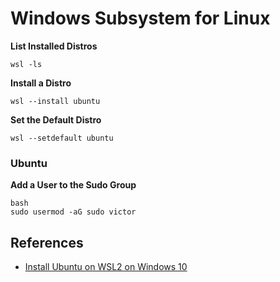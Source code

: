 # Windows Subsystem for Linux
**List Installed Distros**
```
wsl -ls
```

**Install a Distro**
```
wsl --install ubuntu
```

**Set the Default Distro**
```
wsl --setdefault ubuntu
```

### Ubuntu
**Add a User to the Sudo Group**
```
bash
sudo usermod -aG sudo victor
```

## References
* [Install Ubuntu on WSL2 on Windows 10](https://ubuntu.com/tutorials/install-ubuntu-on-wsl2-on-windows-10#1-overview)
